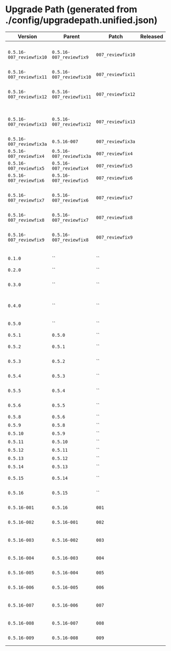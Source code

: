 # Upgrade Path (generated from ./config/upgradepath.unified.json)

| Version | Parent | Patch | Released | Stability | Tags | Fixline |
|---|---|---|---|---|---|---|
| `0.5.16-007_reviewfix10` | `0.5.16-007_reviewfix9` | `007_reviewfix10` |  | stable | reviewfix, upgradepath, generator, migrate | Angereicherte JSON aus UPGRADE_PATH.json gemerged |
| `0.5.16-007_reviewfix11` | `0.5.16-007_reviewfix10` | `007_reviewfix11` |  | stable | reviewfix | fixline/patch_name/Changelog import |
| `0.5.16-007_reviewfix12` | `0.5.16-007_reviewfix11` | `007_reviewfix12` |  | stable | reviewfix, upgradepath, generator, migrate | BusyBox-Generator eingebaut |
| `0.5.16-007_reviewfix13` | `0.5.16-007_reviewfix12` | `007_reviewfix13` |  | stable | reviewfix, upgradepath, generator, migrate | Upgrade-Kette 3a→13 finalisiert |
| `0.5.16-007_reviewfix3a` | `0.5.16-007` | `007_reviewfix3a` |  | stable | reviewfix | Basis Fix-Version |
| `0.5.16-007_reviewfix4` | `0.5.16-007_reviewfix3a` | `007_reviewfix4` |  | stable | reviewfix | Generische Kettenmigration eingeführt |
| `0.5.16-007_reviewfix5` | `0.5.16-007_reviewfix4` | `007_reviewfix5` |  | stable | reviewfix | Migrationsleiter 0.5.9→0.5.16-007 aufgebaut (Stubs). |
| `0.5.16-007_reviewfix6` | `0.5.16-007_reviewfix5` | `007_reviewfix6` |  | stable | reviewfix | Cheatsheet ergänzt |
| `0.5.16-007_reviewfix7` | `0.5.16-007_reviewfix6` | `007_reviewfix7` |  | stable | reviewfix, upgradepath, generator, migrate | Single Source of Truth: ./config/upgradepath.unified.json + Ableitungen |
| `0.5.16-007_reviewfix8` | `0.5.16-007_reviewfix7` | `007_reviewfix8` |  | stable | reviewfix | upgrade-path.sh auf unified TXT/Lib umgestellt. |
| `0.5.16-007_reviewfix9` | `0.5.16-007_reviewfix8` | `007_reviewfix9` |  | stable | reviewfix, upgradepath, generator, migrate | ha-vrrp-manage.sh auf Chain-Engine (TXT) umgestellt |
| `0.1.0` | `` | `` |  |  |  | { "version": "0.2.0",       "parent": "0.1.0",     "notes": "Übernahme der Ur-Version, Grundgerüst bereinigt/erweitert" }, |
| `0.2.0` | `` | `` |  |  |  | ("0.2.0","0.3.0","—",[".tar.gz",".zip"],"installer-v0.3.0.sh"), |
| `0.3.0` | `` | `` |  |  |  | ("0.3.0","0.3.0_a","Hotfix",[".tar.gz",".zip"],"scripts/migrations/migrate_0.3.0_to_0.3.0_a.sh → installer"), |
| `0.4.0` | `` | `` |  |  |  | ("0.4.0","0.4.0_a","Hotfix",[".tar.gz",".zip"],"scripts/migrations/migrate_0.4.0_to_0.4.0_a.sh → installer"), |
| `0.5.0` | `` | `` |  |  |  | ("0.5.0","0.5.1","Patch",[".tar.gz",".zip"],"scripts/migrations/migrate_0.5.0_to_0.5.1.sh"), |
| `0.5.1` | `0.5.0` | `` |  |  |  | ("0.5.1","0.5.2","Legacy / Scripts",[".tar.gz",".zip"],"installer-v0.5.2.sh"), |
| `0.5.2` | `0.5.1` | `` |  |  |  | ("0.5.2","0.5.3 … 0.5.8","Minor Releases",[".tar.gz",".zip"],"jeweiliger Installer"), |
| `0.5.3` | `0.5.2` | `` |  |  |  | ("0.5.2","0.5.3 … 0.5.8","Minor Releases",[".tar.gz",".zip"],"jeweiliger Installer"), |
| `0.5.4` | `0.5.3` | `` |  |  |  | { "version": "0.5.5",       "parent": "0.5.4",     "notes": "Ergänzungen/Refactorings" }, |
| `0.5.5` | `0.5.4` | `` |  |  |  | { "version": "0.5.6",       "parent": "0.5.5",     "notes": "Interfaces-/DHCP-Liste, VRRP-Segmente anlegbar" }, |
| `0.5.6` | `0.5.5` | `` |  |  |  | { "version": "0.5.9",       "parent": "0.5.6",     "notes": "Doku-/Changelog-/Featurelist-Chain je Version eingeführt" }, |
| `0.5.8` | `0.5.6` | `` |  |  |  | ("0.5.8","0.5.9","—",[".tar.gz",".zip"],"installer-v0.5.9.sh"), |
| `0.5.9` | `0.5.8` | `` |  |  |  | ("0.5.9","0.5.10","—",[".tar.gz",".zip"],"installer-v0.5.10.sh"), |
| `0.5.10` | `0.5.9` | `` |  |  |  | ("0.5.10","0.5.11","—",[".tar",".tar.gz",".zip"],"installer-v0.5.11.sh"), |
| `0.5.11` | `0.5.10` | `` |  |  |  | ("0.5.11","0.5.12","—",[".tar",".tar.gz",".zip"],"installer-v0.5.12.sh"), |
| `0.5.12` | `0.5.11` | `` |  |  |  | ("0.5.12","0.5.13","—",[".tar",".tar.gz",".zip"],"installer-v0.5.13.sh"), |
| `0.5.13` | `0.5.12` | `` |  |  |  | ("0.5.13","0.5.14","—",[".tar",".tar.gz",".zip"],"installer-v0.5.14.sh"), |
| `0.5.14` | `0.5.13` | `` |  |  |  | ("0.5.14","0.5.15_b","—",[".tar",".tar.gz",".zip"],"installer-v0.5.15_b.sh"), |
| `0.5.15` | `0.5.14` | `` |  |  |  | { "version": "0.5.16",      "parent": "0.5.15",    "notes": "CBI-only auf 19.07, Controller entschlackt, Templates nutzen self.map.uci" }, |
| `0.5.16` | `0.5.15` | `` |  |  |  | ("0.5.16-009","0.5.16-009_reviewfix3","Docs + Path integriert",[".tar",".tar.gz",".zip"],"installer-v0.5.16-009_reviewfix3.sh") |
| `0.5.16-001` | `0.5.16` | `001` |  |  |  | { "version": "0.5.16-002",  "parent": "0.5.16-001","notes": "Sync-/Key-Ansicht verbessert; Upload-Felder" }, |
| `0.5.16-002` | `0.5.16-001` | `002` |  |  |  | ("0.5.16-002","0.5.16-004","Patch",[".tar",".tar.gz"],"scripts/migrations/migrate_002_to_004.sh → installer"), |
| `0.5.16-003` | `0.5.16-002` | `003` |  |  |  | { "version": "0.5.16-004",  "parent": "0.5.16-003","notes": "Stabile CBI/Controller-Files + Doku (CONCEPTS/ARCHITECTURE); Overview-500 & L.ui-Fehler behoben" } |
| `0.5.16-004` | `0.5.16-003` | `004` |  |  |  | ("0.5.16-004","0.5.16-005","—",[".tar",".tar.gz",".zip"],"installer-v0.5.16-005.sh"), |
| `0.5.16-005` | `0.5.16-004` | `005` |  |  |  | ("0.5.16-005","0.5.16-006","+fixed",[".tar",".tar.gz",".zip"],"installer-v0.5.16-006_fixed.sh"), |
| `0.5.16-006` | `0.5.16-005` | `006` |  |  |  | ("0.5.16-006","0.5.16-007","Stable UI",[".tar",".tar.gz",".zip"],"installer-v0.5.16-007.sh"), |
| `0.5.16-007` | `0.5.16-006` | `007` |  |  |  | ("0.5.16-007","0.5.16-007_infofix2_installerfix1_uninstallerfix1_managerfix1_installergrid1","Fix-Linien vollständig",[".tar",".tar.gz"],"installer-v0.5.16-0… |
| `0.5.16-008` | `0.5.16-007` | `008` |  |  |  | ("0.5.16-008","0.5.16-008_patched_fixed_infofix","Controller/UI-Fixes",[".tar",".tar.gz",".zip"],"installer-v0.5.16-008_patched_fixed_infofix.sh"), |
| `0.5.16-009` | `0.5.16-008` | `009` |  |  |  | ("0.5.16-009","0.5.16-009_reviewfix3","Docs + Path integriert",[".tar",".tar.gz",".zip"],"installer-v0.5.16-009_reviewfix3.sh") |
